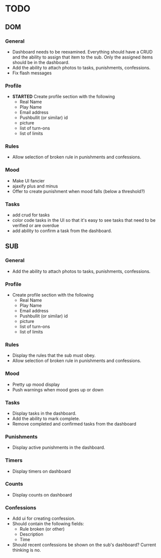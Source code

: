# TODO

## DOM

### General

* Dashboard needs to be reexamined.  Everything should have a CRUD and the ability to assign that item to the sub.  Only the assigned items should be in the dashboard.
* Add the ability to attach photos to tasks, punishments, confessions.
* Fix flash messages

### Profile

* **STARTED** Create profile section with the following
	* Real Name
	* Play Name
	* Email address
	* Pushbullit (or similar) id
	* picture
	* list of turn-ons
	* list of limits

### Rules

 * Allow selection of broken rule in punishments and confessions.

### Mood

* Make UI fancier
* ajaxify plus and minus
* Offer to create punishment when mood falls (below a threshold?)

### Tasks

* add crud for tasks
* color code tasks in the UI so that it's easy to see tasks that need to be verified or are overdue
* add ability to confirm a task from the dashboard.





## SUB

### General

* Add the ability to attach photos to tasks, punishments, confessions.

### Profile

* Create profile section with the following
	* Real Name
	* Play Name
	* Email address
	* Pushbullit (or similar) id
	* picture
	* list of turn-ons
	* list of limits

### Rules

 * Display the rules that the sub must obey.
 * Allow selection of broken rule in punishments and confessions.


### Mood

* Pretty up mood display
* Push warnings when mood goes up or down

### Tasks

* Display tasks in the dashboard.  
* Add the ability to mark complete.
* Remove completed and confirmed tasks from the dashboard

### Punishments

* Display active punishments in the dashboard.

### Timers

* Display timers on dashboard

### Counts

* Display counts on dashboard

### Confessions

* Add ui for creating confession.
* Should contain the following fields:
	* Rule broken (or other)
	* Description
	* Time
* Should recent confessions be shown on the sub's dashboard?  Current thinking is no.